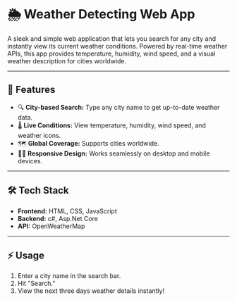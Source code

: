 # 🌦️ Weather Detecting Web App

A sleek and simple web application that lets you search for any city and instantly view its current weather conditions. Powered by real-time weather APIs, this app provides temperature, humidity, wind speed, and a visual weather description for cities worldwide.

---

## 🚀 Features

- 🔍 **City-based Search:** Type any city name to get up-to-date weather data.
- 🌡️ **Live Conditions:** View temperature, humidity, wind speed, and weather icons.
- 🗺️ **Global Coverage:** Supports cities worldwide.
- 🧑‍💻 **Responsive Design:** Works seamlessly on desktop and mobile devices.
  
---

## 🛠️ Tech Stack

- **Frontend:** HTML, CSS, JavaScript
- **Backend:** c#, Asp.Net Core 
- **API:** OpenWeatherMap

---

## ⚡ Usage

1. Enter a city name in the search bar.
2. Hit "Search."
3. View the next three days weather details instantly!
